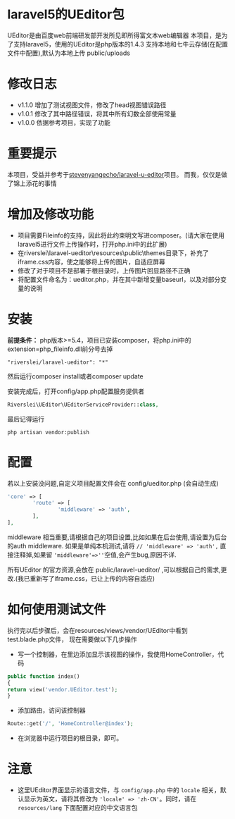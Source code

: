 # laravel5的UEditor包
UEditor是由百度web前端研发部开发所见即所得富文本web编辑器
本项目，是为了支持laravel5，使用的UEditor是php版本的1.4.3
支持本地和七牛云存储(在配置文件中配置),默认为本地上传 public/uploads

# 修改日志
* v1.1.0 增加了测试视图文件，修改了head视图错误路径
* v1.0.1 修改了其中路径错误，将其中所有幻数全部使用常量
* v1.0.0 依据参考项目，实现了功能

# 重要提示
本项目，受益并参考于[stevenyangecho/laravel-u-editor](https://github.com/stevenyangecho/laravel-u-editor)项目。
而我，仅仅是做了锦上添花的事情


# 增加及修改功能
* 项目需要Fileinfo的支持，因此将此约束明文写进composer。(请大家在使用laravel5进行文件上传操作时，打开php.ini中的此扩展)
* 在riverslei\laravel-ueditor\resources\public\themes目录下，补充了iframe.css内容，使之能够将上传的图片，自适应屏幕
* 修改了对于项目不是部署于根目录时，上传图片回显路径不正确
* 将配置文件命名为：ueditor.php，并在其中新增变量baseurl，以及对部分变量的说明


# 安装
**前提条件：** php版本>=5.4，项目已安装composer，将php.ini中的extension=php_fileinfo.dll前分号去掉
```composer
"riverslei/laravel-ueditor": "*"
```
然后运行composer install或者composer update

安装完成后，打开config/app.php配置服务提供者
```php
Riverslei\UEditor\UEditorServiceProvider::class,
```
最后记得运行
```artisan
php artisan vendor:publish
```

# 配置
若以上安装没问题,自定义项目配置文件会在 config/ueditor.php  (会自动生成)
```php
'core' => [
        'route' => [
                'middleware' => 'auth',
        ],
],
```
middleware 相当重要,请根据自己的项目设置,比如如果在后台使用,请设置为后台的auth middleware.
如果是单纯本机测试,请将 
`// 'middleware' => 'auth',` 直接注释掉,如果留 `'middleware'=>''`空值,会产生bug,原因不详.
 
所有UEditor 的官方资源,会放在 public/laravel-ueditor/ ,可以根据自己的需求,更改.(我已重新写了iframe.css，已让上传的内容自适应)


# 如何使用测试文件
执行完以后步骤后，会在resources/views/vendor/UEditor中看到test.blade.php文件，
现在需要做以下几步操作
* 写一个控制器，在里边添加显示该视图的操作，我使用HomeController，代码
```php
public function index()
{
return view('vendor.UEditor.test');
}
```
* 添加路由，访问该控制器
```php
Route::get('/', 'HomeController@index');
```
* 在浏览器中运行项目的根目录，即可。

# 注意
* 这里UEditor界面显示的语言文件，与 `config/app.php` 中的 `locale` 相关，默认显示为英文，请将其修改为 `'locale' => 'zh-CN'`。同时，请在 `resources/lang` 下面配置对应的中文语言包
